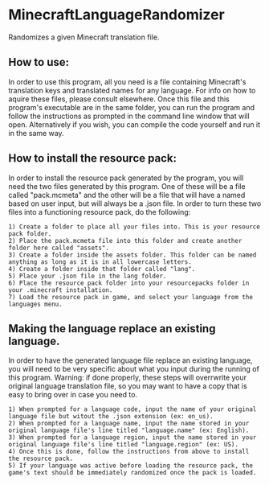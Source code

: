 # MinecraftLanguageRandomizer
Randomizes a given Minecraft translation file.


## How to use:
In order to use this program, all you need is a file containing Minecraft's translation keys and translated names for any language. For info on how to aquire these files, please consult elsewhere. Once this file and this program's executable are in the same folder, you can run the program and follow the instructions as prompted in the command line window that will open. Alternatively if you wish, you can compile the code yourself and run it in the same way.

## How to install the resource pack:
In order to install the resource pack generated by the program, you will need the two files generated by this program. One of these will be a file called "pack.mcmeta" and the other will be a file that will have a named based on user input, but will always be a .json file.
In order to turn these two files into a functioning resource pack, do the following:

	1) Create a folder to place all your files into. This is your resource pack folder.
	2) Place the pack.mcmeta file into this folder and create another folder here called "assets".
	3) Create a folder inside the assets folder. This folder can be named anything as long as it is in all lowercase letters.
	4) Create a folder inside that folder called "lang".
	5) Place your .json file in the lang folder.
	6) Place the resource pack folder into your resourcepacks folder in your .minecraft installation.
	7) Load the resource pack in game, and select your language from the languages menu.

## Making the language replace an existing language.
In order to have the generated language file replace an existing language, you will need to be very specific about what you input during the running of this program.
Warning: if done properly, these steps will overrwrite your original language translation file, so you may want to have a copy that is easy to bring over in case you need to.

	1) When prompted for a language code, input the name of your original language file but witout the .json extension (ex: en_us).
	2) When prompted for a language name, input the name stored in your original language file's line titled "language.name" (ex: English).
	3) When prompted for a language region, input the name stored in your original language file's line titled "language.region" (ex: US).
	4) Once this is done, follow the instructions from above to install the resource pack.
	5) If your language was active before loading the resource pack, the game's text should be immediately randomized once the pack is loaded.
